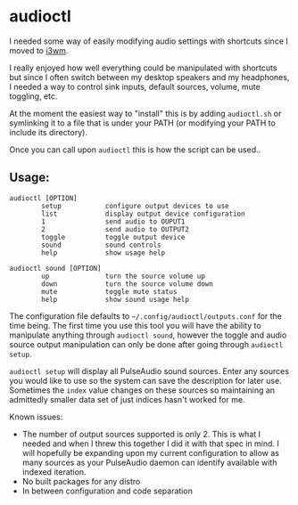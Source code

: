 # audioctl

I needed some way of easily modifying audio settings with shortcuts since I moved to [i3wm](https://github.com/i3/i3).

I really enjoyed how well everything could be manipulated with shortcuts but since I often switch between my desktop speakers and my headphones, I needed a way to control sink inputs, default sources, volume, mute toggling, etc. 

At the moment the easiest way to "install" this is by adding `audioctl.sh` or symlinking it to a file that is under your PATH (or modifying your PATH to include its directory). 

Once you can call upon `audioctl` this is how the script can be used..

## Usage: 

```
audioctl [OPTION]
		setup           configure output devices to use
		list            display output device configuration
		1               send audio to OUPUT1
		2               send audio to OUTPUT2
		toggle          toggle output device
		sound           sound controls
		help            show usage help

audioctl sound [OPTION]
		up              turn the source volume up
		down            turn the source volume down
		mute            toggle mute status
		help            show sound usage help
```

The configuration file defaults to `~/.config/audioctl/outputs.conf` for the time being. The first time you use this tool you will have the ability to manipulate anything through `audioctl sound`, however the toggle and audio source output manipulation can only be done after going through `audioctl setup`. 

`audioctl setup` will display all PulseAudio sound sources. Enter any sources you would like to use so the system can save the description for later use. Sometimes the `index` value changes on these sources so maintaining an admittedly smaller data set of just indices hasn't worked for me. 

Known issues: 

* The number of output sources supported is only 2. This is what I needed and when I threw this together I did it with that spec in mind. I will hopefully be expanding upon my current configuration to allow as many sources as your PulseAudio daemon can identify available with indexed iteration. 
* No built packages for any distro
* In between configuration and code separation






